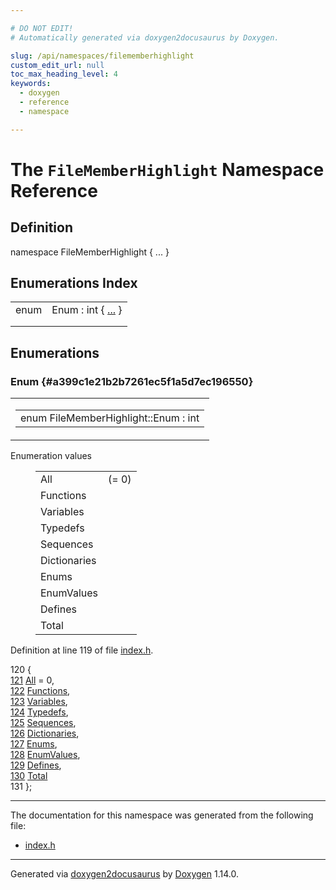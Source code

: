 ```yaml
---

# DO NOT EDIT!
# Automatically generated via doxygen2docusaurus by Doxygen.

slug: /api/namespaces/filememberhighlight
custom_edit_url: null
toc_max_heading_level: 4
keywords:
  - doxygen
  - reference
  - namespace

---
```


<div class="doxyPage">

# The `FileMemberHighlight` Namespace Reference



## Definition

<div class="doxyDefinition">
namespace FileMemberHighlight { ... }
</div>

## Enumerations Index

<table class="doxyMembersIndex">

<tr class="doxyMemberIndexItem">
<td class="doxyMemberIndexItemType" align="left" valign="top">enum</td>
<td class="doxyMemberIndexItemName" align="left" valign="top">Enum : int { <a href="#a399c1e21b2b7261ec5f1a5d7ec196550">...</a> }</td>
</tr>
<tr class="doxyMemberIndexDescription">
<td class="doxyMemberIndexDescriptionLeft"></td>
<td class="doxyMemberIndexDescriptionRight">
</td>
</tr>
<tr class="doxyMemberIndexSeparator">
<td class="doxyMemberIndexSeparator" colspan="2"></td>
</tr>

</table>


<div class="doxySectionDef">

## Enumerations

### Enum {#a399c1e21b2b7261ec5f1a5d7ec196550}

<div class="doxyMemberItem">
<div class="doxyMemberProto">
<table class="doxyMemberLabels">
<tr class="doxyMemberLabels">
<td class="doxyMemberLabelsLeft">
<table class="doxyMemberName">
<tr>
<td class="doxyMemberName">enum FileMemberHighlight::Enum : int</td>
</tr>
</table>
</td>
</tr>
</table>
</div>
<div class="doxyMemberDoc">


<dl class="doxyEnumList">
<dt class="doxyEnumTableTitle">Enumeration values</dt>
<dd>
<table class="doxyEnumTable">

<tr class="doxyEnumItem">
<td class="doxyEnumItemName">All<a id="a399c1e21b2b7261ec5f1a5d7ec196550a54838102aa091836d1d3f2d8153a775b"></a></td>
<td class="doxyEnumItemDescription"> (= 0)</td>
</tr>

<tr class="doxyEnumItem">
<td class="doxyEnumItemName">Functions<a id="a399c1e21b2b7261ec5f1a5d7ec196550a55566e280dbc48c59582757eeffb0c66"></a></td>
<td class="doxyEnumItemDescription"></td>
</tr>

<tr class="doxyEnumItem">
<td class="doxyEnumItemName">Variables<a id="a399c1e21b2b7261ec5f1a5d7ec196550a8f2dc989544bd5a25930094ce51c05a3"></a></td>
<td class="doxyEnumItemDescription"></td>
</tr>

<tr class="doxyEnumItem">
<td class="doxyEnumItemName">Typedefs<a id="a399c1e21b2b7261ec5f1a5d7ec196550abb544fc0cd4889c5c428c9dfe186b4cb"></a></td>
<td class="doxyEnumItemDescription"></td>
</tr>

<tr class="doxyEnumItem">
<td class="doxyEnumItemName">Sequences<a id="a399c1e21b2b7261ec5f1a5d7ec196550a6dd12687d93e22e14a20d351f9f3d74c"></a></td>
<td class="doxyEnumItemDescription"></td>
</tr>

<tr class="doxyEnumItem">
<td class="doxyEnumItemName">Dictionaries<a id="a399c1e21b2b7261ec5f1a5d7ec196550a7aca50dbdbeebcccc32785478c9839b2"></a></td>
<td class="doxyEnumItemDescription"></td>
</tr>

<tr class="doxyEnumItem">
<td class="doxyEnumItemName">Enums<a id="a399c1e21b2b7261ec5f1a5d7ec196550a0a64469e670acdb15c0e54f163442f23"></a></td>
<td class="doxyEnumItemDescription"></td>
</tr>

<tr class="doxyEnumItem">
<td class="doxyEnumItemName">EnumValues<a id="a399c1e21b2b7261ec5f1a5d7ec196550a848a73782770c7b91561c70630dc2616"></a></td>
<td class="doxyEnumItemDescription"></td>
</tr>

<tr class="doxyEnumItem">
<td class="doxyEnumItemName">Defines<a id="a399c1e21b2b7261ec5f1a5d7ec196550a59883aafd8f0fe50292a1c0b1e76a193"></a></td>
<td class="doxyEnumItemDescription"></td>
</tr>

<tr class="doxyEnumItem">
<td class="doxyEnumItemName">Total<a id="a399c1e21b2b7261ec5f1a5d7ec196550a7dfd6608e2a5d7755e8597463735a1f3"></a></td>
<td class="doxyEnumItemDescription"></td>
</tr>

</table>
</dd>
</dl>

<p>Definition at line 119 of file <a href="/web-doxygen/docs/api/files/src/index-h">index.h</a>.</p>


<div class="doxyProgramListing">

<div class="doxyCodeLine"><span class="doxyLineNumber">120</span><span class="doxyLineContent"><span class="doxyHighlight">  {</span></span></div>
<div class="doxyCodeLine"><span class="doxyLineNumber"><a href="#a399c1e21b2b7261ec5f1a5d7ec196550a54838102aa091836d1d3f2d8153a775b">121</a></span><span class="doxyLineContent"><span class="doxyHighlight">    <a href="#a399c1e21b2b7261ec5f1a5d7ec196550a54838102aa091836d1d3f2d8153a775b">All</a> = 0,</span></span></div>
<div class="doxyCodeLine"><span class="doxyLineNumber"><a href="#a399c1e21b2b7261ec5f1a5d7ec196550a55566e280dbc48c59582757eeffb0c66">122</a></span><span class="doxyLineContent"><span class="doxyHighlight">    <a href="#a399c1e21b2b7261ec5f1a5d7ec196550a55566e280dbc48c59582757eeffb0c66">Functions</a>,</span></span></div>
<div class="doxyCodeLine"><span class="doxyLineNumber"><a href="#a399c1e21b2b7261ec5f1a5d7ec196550a8f2dc989544bd5a25930094ce51c05a3">123</a></span><span class="doxyLineContent"><span class="doxyHighlight">    <a href="#a399c1e21b2b7261ec5f1a5d7ec196550a8f2dc989544bd5a25930094ce51c05a3">Variables</a>,</span></span></div>
<div class="doxyCodeLine"><span class="doxyLineNumber"><a href="#a399c1e21b2b7261ec5f1a5d7ec196550abb544fc0cd4889c5c428c9dfe186b4cb">124</a></span><span class="doxyLineContent"><span class="doxyHighlight">    <a href="#a399c1e21b2b7261ec5f1a5d7ec196550abb544fc0cd4889c5c428c9dfe186b4cb">Typedefs</a>,</span></span></div>
<div class="doxyCodeLine"><span class="doxyLineNumber"><a href="#a399c1e21b2b7261ec5f1a5d7ec196550a6dd12687d93e22e14a20d351f9f3d74c">125</a></span><span class="doxyLineContent"><span class="doxyHighlight">    <a href="#a399c1e21b2b7261ec5f1a5d7ec196550a6dd12687d93e22e14a20d351f9f3d74c">Sequences</a>,</span></span></div>
<div class="doxyCodeLine"><span class="doxyLineNumber"><a href="#a399c1e21b2b7261ec5f1a5d7ec196550a7aca50dbdbeebcccc32785478c9839b2">126</a></span><span class="doxyLineContent"><span class="doxyHighlight">    <a href="#a399c1e21b2b7261ec5f1a5d7ec196550a7aca50dbdbeebcccc32785478c9839b2">Dictionaries</a>,</span></span></div>
<div class="doxyCodeLine"><span class="doxyLineNumber"><a href="#a399c1e21b2b7261ec5f1a5d7ec196550a0a64469e670acdb15c0e54f163442f23">127</a></span><span class="doxyLineContent"><span class="doxyHighlight">    <a href="#a399c1e21b2b7261ec5f1a5d7ec196550a0a64469e670acdb15c0e54f163442f23">Enums</a>,</span></span></div>
<div class="doxyCodeLine"><span class="doxyLineNumber"><a href="#a399c1e21b2b7261ec5f1a5d7ec196550a848a73782770c7b91561c70630dc2616">128</a></span><span class="doxyLineContent"><span class="doxyHighlight">    <a href="#a399c1e21b2b7261ec5f1a5d7ec196550a848a73782770c7b91561c70630dc2616">EnumValues</a>,</span></span></div>
<div class="doxyCodeLine"><span class="doxyLineNumber"><a href="#a399c1e21b2b7261ec5f1a5d7ec196550a59883aafd8f0fe50292a1c0b1e76a193">129</a></span><span class="doxyLineContent"><span class="doxyHighlight">    <a href="#a399c1e21b2b7261ec5f1a5d7ec196550a59883aafd8f0fe50292a1c0b1e76a193">Defines</a>,</span></span></div>
<div class="doxyCodeLine"><span class="doxyLineNumber"><a href="#a399c1e21b2b7261ec5f1a5d7ec196550a7dfd6608e2a5d7755e8597463735a1f3">130</a></span><span class="doxyLineContent"><span class="doxyHighlight">    <a href="#a399c1e21b2b7261ec5f1a5d7ec196550a7dfd6608e2a5d7755e8597463735a1f3">Total</a></span></span></div>
<div class="doxyCodeLine"><span class="doxyLineNumber">131</span><span class="doxyLineContent"><span class="doxyHighlight">  };</span></span></div>

</div>

</div>
</div>

</div>

<hr/>

The documentation for this namespace was generated from the following file:

<ul>
<li><a href="/web-doxygen/docs/api/files/src/index-h">index.h</a></li>
</ul>

<hr/>

<p class="doxyGeneratedBy">Generated via <a href="https://github.com/xpack/doxygen2docusaurus">doxygen2docusaurus</a> by <a href="https://www.doxygen.nl">Doxygen</a> 1.14.0.</p>

</div>
